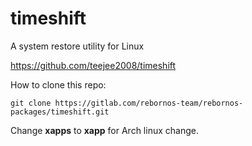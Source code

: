 # timeshift

A system restore utility for Linux

https://github.com/teejee2008/timeshift

How to clone this repo:

```
git clone https://gitlab.com/rebornos-team/rebornos-packages/timeshift.git
```

Change **xapps** to **xapp** for Arch linux change.

